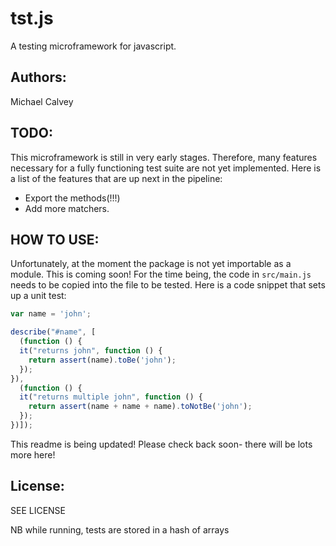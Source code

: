 # tst.js
A testing microframework for javascript.

## Authors:
Michael Calvey

## TODO:
This microframework is still in very early stages. Therefore, many features necessary for a fully functioning test suite are not yet implemented. Here is a list of the features that are up next in the pipeline:

- Export the methods(!!!)
- Add more matchers.

## HOW TO USE:
Unfortunately, at the moment the package is not yet importable as a module. This is coming soon! For the time being, the code in `src/main.js` needs to be copied into the file to be tested.
Here is a code snippet that sets up a unit test:

```javascript
var name = 'john';

describe("#name", [
  (function () {
  it("returns john", function () {
    return assert(name).toBe('john');
  });
}),
  (function () {
  it("returns multiple john", function () {
    return assert(name + name + name).toNotBe('john');
  });
})]);
```

This readme is being updated! Please check back soon- there will be lots more here!

## License:
SEE LICENSE


NB while running, tests are stored in a hash of arrays

